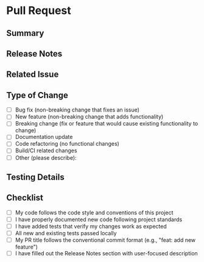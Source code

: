 # Pull Request

## Summary
<!-- A brief summary of what this PR accomplishes -->

## Release Notes
<!-- This section will be extracted and used in release notes and changelog -->
<!-- Start with a verb in present tense (Adds, Fixes, Updates, Improves) -->
<!-- Focus on user impact, not implementation details -->
<!-- EXAMPLES:
- Adds dark mode support to the MCP server interface
- Fixes connection issues when using proxy configurations
- Improves response formatting for cell history queries
-->

## Related Issue
<!-- Please link to the issue here, e.g. "Fixes #123", "Resolves #123", or "Closes #123" -->

## Type of Change
<!-- Mark the appropriate type to ensure proper semantic versioning -->
- [ ] Bug fix (non-breaking change that fixes an issue)
- [ ] New feature (non-breaking change that adds functionality)
- [ ] Breaking change (fix or feature that would cause existing functionality to change)
- [ ] Documentation update
- [ ] Code refactoring (no functional changes)
- [ ] Build/CI related changes
- [ ] Other (please describe):

## Testing Details
<!-- Please describe how you tested your changes. Include details of your testing environment, tests you ran, etc. -->

## Checklist
- [ ] My code follows the code style and conventions of this project
- [ ] I have properly documented new code following project standards
- [ ] I have added tests that verify my changes work as expected
- [ ] All new and existing tests passed locally
- [ ] My PR title follows the conventional commit format (e.g., "feat: add new feature")
- [ ] I have filled out the Release Notes section with user-focused description